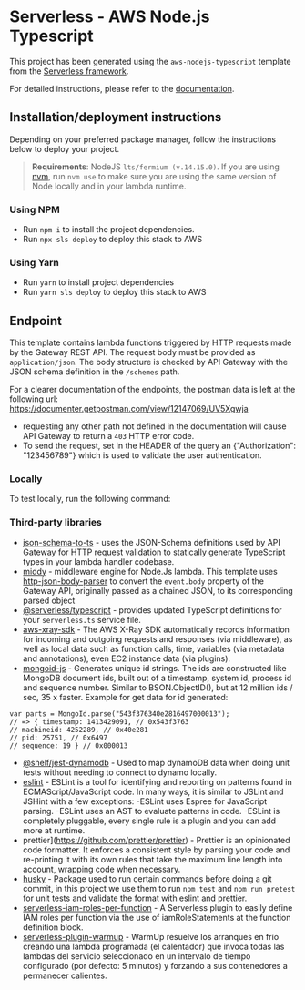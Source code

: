 # Serverless - AWS Node.js Typescript

This project has been generated using the `aws-nodejs-typescript` template from the [Serverless framework](https://www.serverless.com/).

For detailed instructions, please refer to the [documentation](https://www.serverless.com/framework/docs/providers/aws/).

## Installation/deployment instructions

Depending on your preferred package manager, follow the instructions below to deploy your project.

> **Requirements**: NodeJS `lts/fermium (v.14.15.0)`. If you are using [nvm](https://github.com/nvm-sh/nvm), run `nvm use` to make sure you are using the same version of Node locally and in your lambda runtime.

### Using NPM

- Run `npm i` to install the project dependencies.
- Run `npx sls deploy` to deploy this stack to AWS

### Using Yarn

- Run `yarn` to install project dependencies
- Run `yarn sls deploy` to deploy this stack to AWS

## Endpoint

This template contains lambda functions triggered by HTTP requests made by the Gateway REST API. The request body must be provided as `application/json`. The body structure is checked by API Gateway with the JSON schema definition in the `/schemes` path.

For a clearer documentation of the endpoints, the postman data is left at the following url: https://documenter.getpostman.com/view/12147069/UV5Xgwja

- requesting any other path not defined in the documentation will cause API Gateway to return a `403` HTTP error code.
- To send the request, set in the HEADER of the query an {"Authorization": "123456789"} which is used to validate the user authentication.


### Locally

To test locally, run the following command:





### Third-party libraries

- j[son-schema-to-ts](https://github.com/ThomasAribart/json-schema-to-ts) - uses the JSON-Schema definitions used by API Gateway for HTTP request validation to statically generate TypeScript types in your lambda handler codebase.
- [middy](https://github.com/middyjs/middy) - middleware engine for Node.Js lambda. This template uses [http-json-body-parser](https://github.com/middyjs/middy/tree/master/packages/http-json-body-parser) to convert the `event.body` property of the Gateway API, originally passed as a chained JSON, to its corresponding parsed object
- [@serverless/typescript](https://github.com/serverless/typescript) - provides updated TypeScript definitions for your `serverless.ts` service file.
- [aws-xray-sdk](https://www.npmjs.com/package/aws-xray-sdk) - The AWS X-Ray SDK automatically records information for incoming and outgoing requests and responses (via middleware), as well as local data such as function calls, time, variables (via metadata and annotations), even EC2 instance data (via plugins).
- [mongoid-js](https://www.npmjs.com/package/aws-xray-sdk) - Generates unique id strings. The ids are constructed like MongoDB document ids, built out of a timestamp, system id, process id and sequence number. Similar to BSON.ObjectID(), but at 12 million ids / sec, 35 x faster. Example for get data for id generated:
```
var parts = MongoId.parse("543f376340e2816497000013");
// => { timestamp: 1413429091, // 0x543f3763
// machineid: 4252289, // 0x40e281
// pid: 25751, // 0x6497
// sequence: 19 } // 0x000013
```
- [@shelf/jest-dynamodb](https://github.com/shelfio/jest-dynamodb) - Used to map dynamoDB data when doing unit tests without needing to connect to dynamo locally.
- [eslint](https://github.com/eslint/eslint) - ESLint is a tool for identifying and reporting on patterns found in ECMAScript/JavaScript code. In many ways, it is similar to JSLint and JSHint with a few exceptions:
-ESLint uses Espree for JavaScript parsing.
-ESLint uses an AST to evaluate patterns in code.
-ESLint is completely pluggable, every single rule is a plugin and you can add more at runtime.
- prettier](https://github.com/prettier/prettier) - Prettier is an opinionated code formatter. It enforces a consistent style by parsing your code and re-printing it with its own rules that take the maximum line length into account, wrapping code when necessary.
- [husky](https://www.npmjs.com/package/husky) - Package used to run certain commands before doing a git commit, in this project we use them to run `npm test` and `npm run pretest` for unit tests and validate the format with eslint and prettier.
- [serverless-iam-roles-per-function](https://www.npmjs.com/package/serverless-iam-roles-per-function) - A Serverless plugin to easily define IAM roles per function via the use of iamRoleStatements at the function definition block.
- [serverless-plugin-warmup](https://github.com/juanjoDiaz/serverless-plugin-warmup) - WarmUp resuelve los arranques en frío creando una lambda programada (el calentador) que invoca todas las lambdas del servicio seleccionado en un intervalo de tiempo configurado (por defecto: 5 minutos) y forzando a sus contenedores a permanecer calientes.
